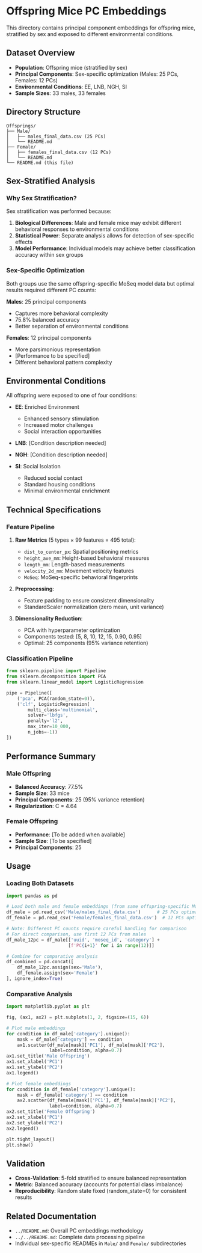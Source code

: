 # Offspring Mice PC Embeddings

This directory contains principal component embeddings for offspring mice, stratified by sex and exposed to different environmental conditions.

## Dataset Overview

- **Population**: Offspring mice (stratified by sex)
- **Principal Components**: Sex-specific optimization (Males: 25 PCs, Females: 12 PCs)
- **Environmental Conditions**: EE, LNB, NGH, SI
- **Sample Sizes**: 33 males, 33 females

## Directory Structure

```
Offsprings/
├── Male/
│   ├── males_final_data.csv (25 PCs)
│   └── README.md
├── Female/
│   ├── females_final_data.csv (12 PCs)
│   └── README.md
└── README.md (this file)
```

## Sex-Stratified Analysis

### Why Sex Stratification?
Sex stratification was performed because:
1. **Biological Differences**: Male and female mice may exhibit different behavioral responses to environmental conditions
2. **Statistical Power**: Separate analysis allows for detection of sex-specific effects
3. **Model Performance**: Individual models may achieve better classification accuracy within sex groups

### Sex-Specific Optimization
Both groups use the same offspring-specific MoSeq model data but optimal results required different PC counts:

**Males**: 25 principal components
- Captures more behavioral complexity
- 75.8% balanced accuracy
- Better separation of environmental conditions

**Females**: 12 principal components  
- More parsimonious representation
- [Performance to be specified]
- Different behavioral pattern complexity

## Environmental Conditions

All offspring were exposed to one of four conditions:

- **EE**: Enriched Environment
  - Enhanced sensory stimulation
  - Increased motor challenges
  - Social interaction opportunities

- **LNB**: [Condition description needed]
- **NGH**: [Condition description needed]

- **SI**: Social Isolation
  - Reduced social contact
  - Standard housing conditions
  - Minimal environmental enrichment

## Technical Specifications

### Feature Pipeline
1. **Raw Metrics** (5 types × 99 features = 495 total):
   - `dist_to_center_px`: Spatial positioning metrics
   - `height_ave_mm`: Height-based behavioral measures
   - `length_mm`: Length-based measurements
   - `velocity_2d_mm`: Movement velocity features
   - `MoSeq`: MoSeq-specific behavioral fingerprints

2. **Preprocessing**:
   - Feature padding to ensure consistent dimensionality
   - StandardScaler normalization (zero mean, unit variance)

3. **Dimensionality Reduction**:
   - PCA with hyperparameter optimization
   - Components tested: [5, 8, 10, 12, 15, 0.90, 0.95]
   - Optimal: 25 components (95% variance retention)

### Classification Pipeline
```python
from sklearn.pipeline import Pipeline
from sklearn.decomposition import PCA
from sklearn.linear_model import LogisticRegression

pipe = Pipeline([
    ('pca', PCA(random_state=0)),
    ('clf', LogisticRegression(
        multi_class='multinomial',
        solver='lbfgs',
        penalty='l2',
        max_iter=10_000,
        n_jobs=-1))
])
```

## Performance Summary

### Male Offspring
- **Balanced Accuracy**: 77.5%
- **Sample Size**: 33 mice
- **Principal Components**: 25 (95% variance retention)
- **Regularization**: C = 4.64

### Female Offspring
- **Performance**: [To be added when available]
- **Sample Size**: [To be specified]
- **Principal Components**: 25

## Usage

### Loading Both Datasets
```python
import pandas as pd

# Load both male and female embeddings (from same offspring-specific MoSeq model)
df_male = pd.read_csv('Male/males_final_data.csv')      # 25 PCs optimal
df_female = pd.read_csv('Female/females_final_data.csv')  # 12 PCs optimal

# Note: Different PC counts require careful handling for comparison
# For direct comparison, use first 12 PCs from males
df_male_12pc = df_male[['uuid', 'moseq_id', 'category'] + 
                       [f'PC{i+1}' for i in range(12)]]

# Combine for comparative analysis
df_combined = pd.concat([
    df_male_12pc.assign(sex='Male'),
    df_female.assign(sex='Female')
], ignore_index=True)
```

### Comparative Analysis
```python
import matplotlib.pyplot as plt

fig, (ax1, ax2) = plt.subplots(1, 2, figsize=(15, 6))

# Plot male embeddings
for condition in df_male['category'].unique():
    mask = df_male['category'] == condition
    ax1.scatter(df_male[mask]['PC1'], df_male[mask]['PC2'], 
                label=condition, alpha=0.7)
ax1.set_title('Male Offspring')
ax1.set_xlabel('PC1')
ax1.set_ylabel('PC2')
ax1.legend()

# Plot female embeddings
for condition in df_female['category'].unique():
    mask = df_female['category'] == condition
    ax2.scatter(df_female[mask]['PC1'], df_female[mask]['PC2'], 
                label=condition, alpha=0.7)
ax2.set_title('Female Offspring')
ax2.set_xlabel('PC1')
ax2.set_ylabel('PC2')
ax2.legend()

plt.tight_layout()
plt.show()
```

## Validation

- **Cross-Validation**: 5-fold stratified to ensure balanced representation
- **Metric**: Balanced accuracy (accounts for potential class imbalance)
- **Reproducibility**: Random state fixed (random_state=0) for consistent results

## Related Documentation

- `../README.md`: Overall PC embeddings methodology
- `../../README.md`: Complete data processing pipeline
- Individual sex-specific READMEs in `Male/` and `Female/` subdirectories